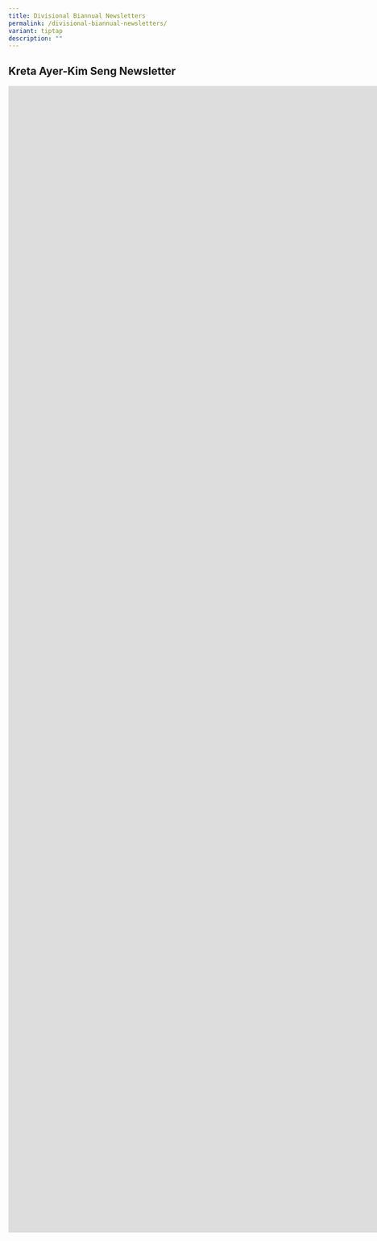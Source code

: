 ```yaml
---
title: Divisional Biannual Newsletters
permalink: /divisional-biannual-newsletters/
variant: tiptap
description: ""
---
```

<h2><strong>Kreta Ayer-Kim Seng Newsletter</strong> </h2>
<div class="iframe-wrapper">
<iframe height="2275" width="3178" allowfullscreen="true" frameborder="0" src="https://docs.google.com/presentation/d/e/2PACX-1vTpQ6yQW2fKXURQk7z0wcfuaKml622h_iNx8CGBsDNmPPCJ_xb8W4IeDwG0D3LCMx929zhbzdESRDLh/embed?start=true&amp;loop=true&amp;delayms=3000"></iframe>
</div>
<p></p>